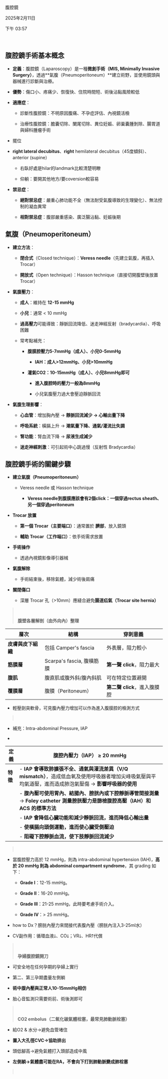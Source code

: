 腹腔鏡

2025年2月11日

下午 03:57

 

## 腹腔鏡手術基本概念

- **定義**：腹腔鏡（Laparoscopy）是一種**微創手術（MIS, Minimally Invasive Surgery）**，透過\*\*氣腹（Pneumoperitoneum）\*\*建立術野，並使用鏡頭與器械進行診斷與治療。

- **優勢**：傷口小、疼痛少、恢復快、住院時間短、術後沾黏風險較低

- **適應症**：

  - 診斷性腹腔鏡：不明原因腹痛、不孕症評估、內視鏡活檢

  - 治療性腹腔鏡：膽囊切除、闌尾切除、異位妊娠、卵巢囊腫剝除、腸胃道與婦科腫瘤手術

- 擺位

- **right lateral decubitus**、**right** hemilateral decubitus（45度傾斜）、anterior (supine）

  - 右臥好處是hilar的landmark比較清楚明瞭

  - 仰躺：要開其他地方/要coversion較容易

- **禁忌症**：

  - **絕對禁忌症**：嚴重心肺功能不全（無法耐受氣腹導致的生理變化）、無法控制的凝血異常

  - **相對禁忌症**：腹部嚴重感染、廣泛腸沾黏、妊娠後期

## 氣腹（Pneumoperitoneum）

- **建立方法**：

  - **閉合式**（Closed technique）：**Veress needle**（先建立氣腹，再插入 Trocar）

  - **開放式**（Open technique）：Hasson technique（直接切開腹壁後放置 Trocar）

- **氣腹壓力**：

  - **成人**：維持在 **12-15 mmHg**

  - **小兒**：通常 \< 10 mmHg

  - **過高壓力**可能導致：靜脈回流降低、迷走神經反射（bradycardia）、呼吸困難

  - 常考點補充：

    - **腹膜腔壓力5-7mmHg（成人）、小兒0-5mmHg**

      - **IAH：成人\>12mmHg、小兒\>10mmHg**

    - **灌氣CO2：10-15mmHg（成人）、小兒8mmHg即可**

      - **進入腹腔時的壓力一般為8mmHg**

      - 小兒氣腹壓力過大會壓迫靜脈回流

- **氣腹生理影響**：

  - **心血管**：增加胸內壓 → **靜脈回流減少 → 心輸出量下降**

  - **呼吸系統**：橫膈上升 → **潮氣量下降、通氣/灌流比失調**

  - **腎功能**：腎血流下降 → **尿液生成減少**

  - **迷走神經刺激**：可引起術中心跳過慢（反射性 Bradycardia）

##  腹腔鏡手術的關鍵步驟

- **建立氣腹（Pneumoperitoneum）**

  - Veress needle 或 Hasson technique

    - **Veress needle到腹膜應該會有2個click：一個穿過rectus sheath、另一個穿過peritoneum**

- **Trocar 放置**

  - **第一個 Trocar（主要端口）**：通常置於 **臍部**，放入鏡頭

  - **輔助 Trocar（工作端口）**：依手術需求放置

- **手術操作**

  - 透過內視鏡影像導引器械

- **氣腹解除**

  - 手術結束後，移除氣體，減少術後肩痛

- **關閉傷口**

  - 深層 Trocar 孔（\>10mm）應縫合避免**腸道疝氣（Trocar site hernia）**

>  
>
> **腹壁各層解剖（由外向內）整理**

| **層次**           | **結構**                  | **穿刺意義**                 |
|--------------------|---------------------------|------------------------------|
| **皮膚與皮下組織** | 包括 Camper's fascia      | 外表層，阻力較小             |
| **筋膜層**         | Scarpa's fascia, 腹橫筋膜 | **第一聲 click**，阻力最大   |
| **腹肌**           | 腹直肌或腹外斜/腹內斜肌   | 可在特定位置避開             |
| **覆膜層**         | 腹膜（Peritoneum）        | **第二聲 click**，進入腹膜腔 |

- 輕壓劍突軟骨，可見腹內壓力增加可以作為進入腹膜腔的檢測方式

>  

- 補充：Intra-abdominal Pressure, IAP

- 

| **定義** | **腹腔內壓力（IAP） ≥ 20 mmHg**                                                                                                                            |
|----------|------------------------------------------------------------------------------------------------------------------------------------------------------------|
| **特徵** | \- **IAP 會導致肺擴張不全、通氣與灌流差異（V/Q mismatch）**，造成低血氧及使用呼吸器者增加尖峰吸氣壓與平均氣道壓，進而造成肺泡氣壓傷 → **影響呼吸器的使用** |
|          | \- **腹內壓可使用胃內、結腸內、膀胱內或下腔靜脈導管間接測量** → **Foley catheter 測量膀胱壓力是篩檢腹腔高壓（IAH）和 ACS 的標準方法**                      |
|          | \- **IAP 會降低心臟功能和減少靜脈回流，進而降低心輸出量**                                                                                                  |
|          | \- **使橫膈向頭側運動，進而使心臟受側壓迫**                                                                                                                |
|          | \- **阻礙下腔靜脈血流，使下肢靜脈回流減少**                                                                                                                |

>  

- 當腹腔壓力高於 12 mmHg，則為 intra-abdominal hypertension (IAH)，**高於 20 mmHg 則為 abdominal compartment syndrome**，其 grading 如下：

  - **Grade I**：12-15 mmHg。

  - **Grade II**：16-20 mmHg。

  - **Grade III**：21-25 mmHg，此時要考慮手術介入。

  - **Grade IV**：\> 25 mmHg。

- how to Dx？膀胱內壓力來間接代表腹內壓（膀胱內注入3-25ml水）

- CV副作用：循環血液⭣、CO⭣；VR⭣、HR⭡代償

>  
>
> **孕婦腹腔鏡開刀**

- 可安全地在任何孕期的孕婦上實行

- 第二、第三孕期盡量左側躺

- **術中腹內壓與正常人10-15mmHg相仿**

- 胎心音監測只需要術前、術後測即可

>  
>
> **CO2 embolus（二氧化碳氣體栓塞，最常見肺動脈栓塞）**

- 給O2 & 水分→避免血管堵住

- **置入大孔徑CVC→協助排出**

- 頭低腳高→避免氣體打入頭部造成中風

- **左側躺→氣體盡可能在RA，不會向下打到肺動脈變成肺栓塞**

>  
